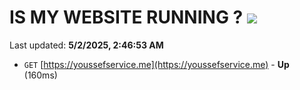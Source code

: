 # IS MY WEBSITE RUNNING ? [![](https://img.shields.io/static/v1?label=Sponsor&message=%E2%9D%A4&logo=GitHub&color=%23fe8e86)](https://github.com/sponsors/Youssef-Lehmam)

Last updated: **5/2/2025, 2:46:53 AM**

- `GET` [https://youssefservice.me](https://youssefservice.me) - **Up** (160ms)
